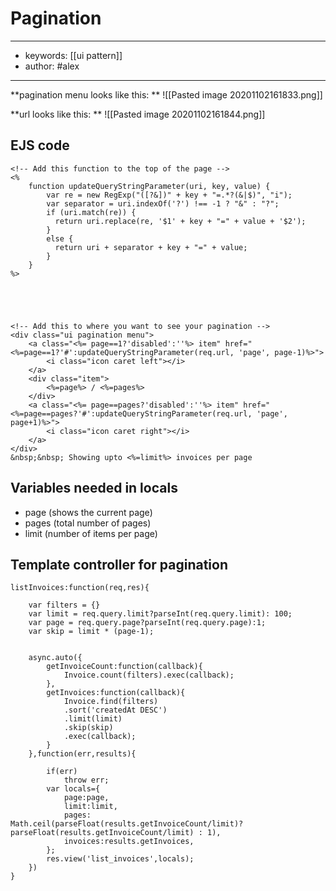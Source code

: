 # Pagination
---
- keywords: [[ui pattern]]
- author: #alex
---
**pagination menu looks like this: **
![[Pasted image 20201102161833.png]]


**url looks like this: **
![[Pasted image 20201102161844.png]]

## EJS code
```
<!-- Add this function to the top of the page -->
<%
	function updateQueryStringParameter(uri, key, value) {
		var re = new RegExp("([?&])" + key + "=.*?(&|$)", "i");
		var separator = uri.indexOf('?') !== -1 ? "&" : "?";
		if (uri.match(re)) {
		  return uri.replace(re, '$1' + key + "=" + value + '$2');
		}
		else {
		  return uri + separator + key + "=" + value;
		}
	}
%>





<!-- Add this to where you want to see your pagination -->
<div class="ui pagination menu">
	<a class="<%= page==1?'disabled':''%> item" href="<%=page==1?'#':updateQueryStringParameter(req.url, 'page', page-1)%>">
		<i class="icon caret left"></i>
	</a>
	<div class="item">
		<%=page%> / <%=pages%> 
	</div>
	<a class="<%= page==pages?'disabled':''%> item" href="<%=page==pages?'#':updateQueryStringParameter(req.url, 'page', page+1)%>">
		<i class="icon caret right"></i>
	</a>
</div>
&nbsp;&nbsp; Showing upto <%=limit%> invoices per page
```

## Variables needed in locals
- page (shows the current page)
- pages (total number of pages)
- limit (number of items per page)


## Template controller for pagination

```
listInvoices:function(req,res){

	var filters = {}
	var limit = req.query.limit?parseInt(req.query.limit): 100;
	var page = req.query.page?parseInt(req.query.page):1;
	var skip = limit * (page-1);


	async.auto({
		getInvoiceCount:function(callback){
			Invoice.count(filters).exec(callback);
		},
		getInvoices:function(callback){
			Invoice.find(filters)
			.sort('createdAt DESC')
			.limit(limit)
			.skip(skip)
			.exec(callback);
		}
	},function(err,results){

		if(err)
			throw err;
		var locals={
			page:page,
			limit:limit,
			pages: Math.ceil(parseFloat(results.getInvoiceCount/limit)? parseFloat(results.getInvoiceCount/limit) : 1),
			invoices:results.getInvoices,
		};
		res.view('list_invoices',locals);
	})
}

```